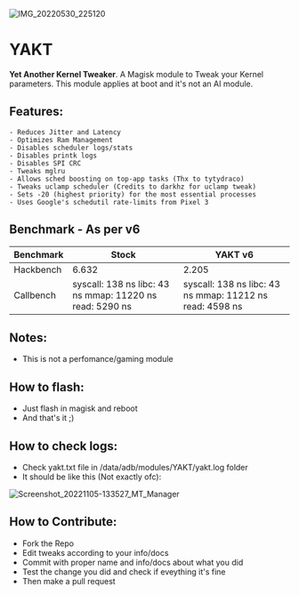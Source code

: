 ![IMG_20220530_225120](https://user-images.githubusercontent.com/67799176/171062389-24c1c096-f991-449f-b962-45f145b95355.jpg)
# YAKT
**Yet Another Kernel Tweaker**. A Magisk module to Tweak your Kernel parameters. This module applies at boot and it's not an AI module.

## Features:
```
- Reduces Jitter and Latency
- Optimizes Ram Management
- Disables scheduler logs/stats
- Disables printk logs
- Disables SPI CRC
- Tweaks mglru
- Allows sched boosting on top-app tasks (Thx to tytydraco)
- Tweaks uclamp scheduler (Credits to darkhz for uclamp tweak)
- Sets -20 (highest priority) for the most essential processes
- Uses Google's schedutil rate-limits from Pixel 3
```
## Benchmark - As per v6

| Benchmark | Stock | YAKT v6 |
| --- | --- | --- |
| Hackbench | 6.632 | 2.205 |
| Callbench | syscall: 138 ns libc: 43 ns mmap: 11220 ns read: 5290 ns | syscall: 138 ns libc: 43 ns mmap: 11212 ns read: 4598 ns |

## Notes:
- This is not a perfomance/gaming module

## How to flash:
- Just flash in magisk and reboot
- And that's it ;)

## How to check logs:
- Check yakt.txt file in /data/adb/modules/YAKT/yakt.log folder
- It should be like this (Not exactly ofc):

![Screenshot_20221105-133527_MT_Manager](https://user-images.githubusercontent.com/67799176/200122575-dc72aedb-3618-4172-8b81-27cbdc721247.png)

## How to Contribute:
- Fork the Repo
- Edit tweaks according to your info/docs
- Commit with proper name and info/docs about what you did
- Test the change you did and check if eveything it's fine
- Then make a pull request
